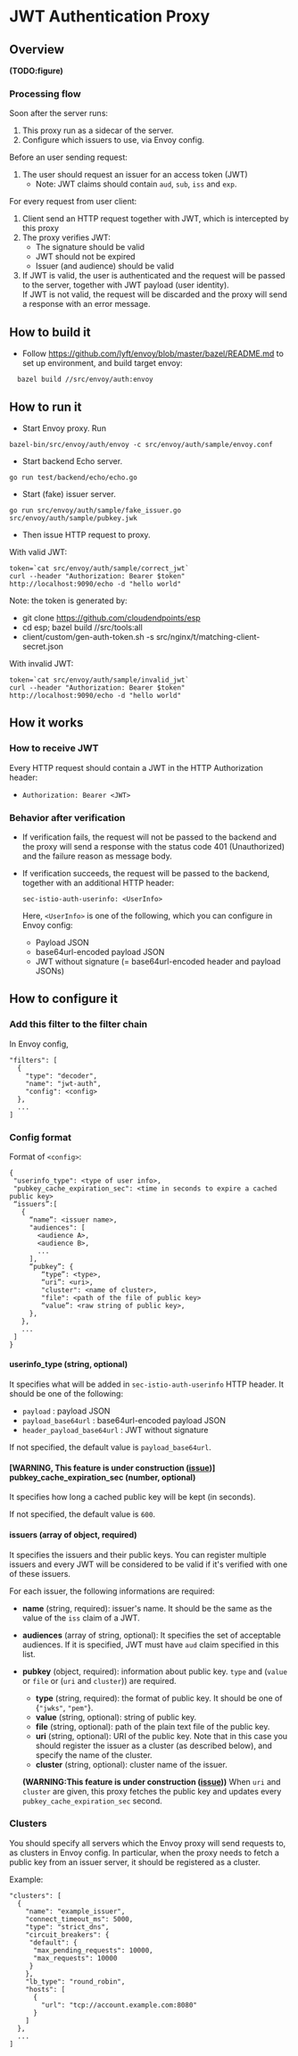 # JWT Authentication Proxy

## Overview

__(TODO:figure)__


### Processing flow

Soon after the server runs:

1. This proxy run as a sidecar of the server.
2. Configure which issuers to use, via Envoy config.

Before an user sending request:

1. The user should request an issuer for an access token (JWT)
    - Note: JWT claims should contain `aud`, `sub`, `iss` and `exp`.

For every request from user client:

1. Client send an HTTP request together with JWT, which is intercepted by this proxy
2. The proxy verifies JWT:
    - The signature should be valid
    - JWT should not be expired
    - Issuer (and audience) should be valid
3. If JWT is valid, the user is authenticated and the request will be passed to the server, together with JWT payload (user identity). \
   If JWT is not valid, the request will be discarded and the proxy will send a response with an error message.


## How to build it

* Follow https://github.com/lyft/envoy/blob/master/bazel/README.md to set up environment, and build target envoy:

```
  bazel build //src/envoy/auth:envoy
```

## How to run it

* Start Envoy proxy. Run

```
bazel-bin/src/envoy/auth/envoy -c src/envoy/auth/sample/envoy.conf
```

* Start backend Echo server.

```
go run test/backend/echo/echo.go
```

* Start (fake) issuer server.

```
go run src/envoy/auth/sample/fake_issuer.go src/envoy/auth/sample/pubkey.jwk
```

* Then issue HTTP request to proxy.

With valid JWT:
```
token=`cat src/envoy/auth/sample/correct_jwt`
curl --header "Authorization: Bearer $token" http://localhost:9090/echo -d "hello world"
```
Note: the token is generated by:
* git clone https://github.com/cloudendpoints/esp
* cd esp;  bazel build //src/tools:all
* client/custom/gen-auth-token.sh -s src/nginx/t/matching-client-secret.json

With invalid JWT:
```
token=`cat src/envoy/auth/sample/invalid_jwt`
curl --header "Authorization: Bearer $token" http://localhost:9090/echo -d "hello world"
```

## How it works

### How to receive JWT

Every HTTP request should contain a JWT in the HTTP Authorization header:
- `Authorization: Bearer <JWT>` 

### Behavior after verification

- If verification fails, the request will not be passed to the backend and the proxy will send a response with the status code 401 (Unauthorized) and the failure reason as message body.
- If verification succeeds, the request will be passed to the backend, together with an additional HTTP header:
  
  ```
  sec-istio-auth-userinfo: <UserInfo>
  ```
  
  Here, `<UserInfo>` is one of the following, which you can configure in Envoy config:
  
  - Payload JSON
  - base64url-encoded payload JSON
  - JWT without signature (= base64url-encoded header and payload JSONs)


## How to configure it

### Add this filter to the filter chain

In Envoy config,
```
"filters": [
  {
    "type": "decoder",
    "name": "jwt-auth",
    "config": <config>
  },
  ...
]
```

### Config format

Format of `<config>`:
```
{
 "userinfo_type": <type of user info>,
 "pubkey_cache_expiration_sec": <time in seconds to expire a cached public key>
 “issuers”:[
   {
     “name”: <issuer name>,
     "audiences": [
       <audience A>,
       <audience B>,
       ...
     ],
     “pubkey”: {
        “type”: <type>, 
        “uri”: <uri>, 
        "cluster": <name of cluster>,
        "file": <path of the file of public key>
        “value”: <raw string of public key>,
     }, 
   },
   ...
 ]
}
```

#### userinfo_type (string, optional)

It specifies what will be added in `sec-istio-auth-userinfo` HTTP header.
It should be one of the following:

- `payload` : payload JSON
- `payload_base64url` : base64url-encoded payload JSON
- `header_payload_base64url` : JWT without  signature

If not specified, the default value is `payload_base64url`.

#### [WARNING, This feature is under construction ([issue](https://github.com/istio/proxy/issues/468))] pubkey_cache_expiration_sec (number, optional)

It specifies how long a cached public key will be kept (in seconds).

If not specified, the default value is `600`.

#### issuers (array of object, required)

It specifies the issuers and their public keys.
You can register multiple issuers and 
every JWT will be considered to be valid if it's verified with one of these issuers.


For each issuer, the following informations are required:
- __name__  (string, required): issuer's name. It should be the same as the value of the `iss` claim of a JWT.
- __audiences__ (array of string, optional): 
It specifies the set of acceptable audiences.
If it is specified, JWT must have `aud` claim specified in this list.

- __pubkey__ (object, required): information about public key.
  `type` and (`value` or `file` or (`uri` and `cluster`)) are required.
  - __type__ (string, required): the format of public key. It should be one of {`"jwks"`, `"pem"`}.
  - __value__ (string, optional): string of public key.
  - __file__ (string, optional): path of the plain text file of the public key.
  - __uri__ (string, optional): URI of the public key. Note that in this case you should register the issuer as a cluster (as described below), and specify the name of the cluster.
  - __cluster__ (string, optional): cluster name of the issuer.
  
  __(WARNING:This feature is under construction ([issue](https://github.com/istio/proxy/issues/468)))__ When `uri` and `cluster` are given, this proxy fetches the public key and 
  updates every `pubkey_cache_expiration_sec` second. 


### Clusters

You should specify all servers which the Envoy proxy will send requests to, as clusters in Envoy config.
In particular, when the proxy needs to fetch a public key from an issuer server, 
it should be registered as a cluster.

Example:
```
"clusters": [
  {
    "name": "example_issuer",
    "connect_timeout_ms": 5000,
    "type": "strict_dns",
    "circuit_breakers": {
     "default": {
      "max_pending_requests": 10000,
      "max_requests": 10000
     }
    },
    "lb_type": "round_robin",
    "hosts": [
      {
        "url": "tcp://account.example.com:8080"
      }
    ]
  },
  ...
]
```